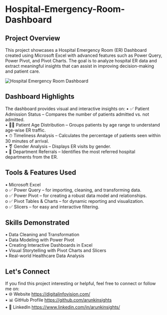 # Hospital-Emergency-Room-Dashboard
## Project Overview
This project showcases a Hospital Emergency Room (ER) Dashboard created using Microsoft Excel with advanced features such as Power Query, Power Pivot, and Pivot Charts. The goal is to analyze hospital ER data and extract meaningful insights that can assist in improving decision-making and patient care.

![Hospital Emergency Room Dashboard](https://github.com/user-attachments/assets/0e5436ca-1720-4bcf-80bc-a39e27fcf11d)


## Dashboard Highlights 
The dashboard provides visual and interactive insights on:
•	✅ Patient Admission Status – Compares the number of patients admitted vs. not admitted. <br />
•	🧒👵 Patient Age Distribution – Groups patients by age range to understand age-wise ER traffic. <br />
•	⏱ Timeliness Analysis – Calculates the percentage of patients seen within 30 minutes of arrival. <br />
•	⚧ Gender Analysis – Displays ER visits by gender. <br />
•	🏥 Department Referrals – Identifies the most referred hospital departments from the ER. <br />

## Tools & Features Used

•	Microsoft Excel <br />
o	✅ Power Query – for importing, cleaning, and transforming data.<br />
o	✅ Power Pivot – for creating a robust data model and relationships. <br />
o	✅ Pivot Tables & Charts – for dynamic reporting and visualization. <br />
o	✅ Slicers – for easy and interactive filtering. <br />

## Skills Demonstrated 
•	Data Cleaning and Transformation <br />
•	Data Modeling with Power Pivot <br />
•	Creating Interactive Dashboards in Excel <br />
•	Visual Storytelling with Pivot Charts and Slicers <br />
•	Real-world Healthcare Data Analysis <br />

## Let's Connect
If you find this project interesting or helpful, feel free to connect or follow me on: <br />
•	🌐 Website https://digitalinfovision.com/ <br />
•	📊 GitHub Profile https://github.com/arunkinsights <br />
•	💼 LinkedIn https://www.linkedin.com/in/arunkinsights/ <br />


